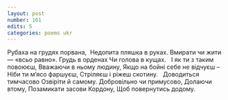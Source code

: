 ```yaml
---
layout: post
number: 161
edits: 5
categories: poems ukr
---
```


Рубаха на грудях порвана, 
Недопита пляшка в руках.
Вмирати чи жити — «всьо равно».
Грудь в орденах
Чи голова в кущах.
 
І як ти з таким повоюєш,
Вважаючи в ньому людину,
Якщо на бойні себе не відчуєш – 
Ніби ти м’ясо фаршуєш,
Стріляєш і ріжеш скотину.
 
Доводиться тимчасово
Озвіріти й самому.
Добровільно чи примусово,
Долаючи втому,
Позамикати засови 
Кордону,
Щоб повернутись додому.
